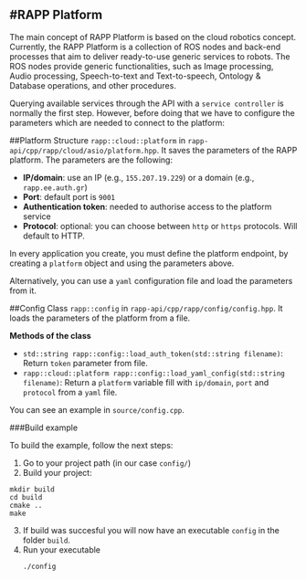 #RAPP Platform
---------------

The main concept of RAPP Platform is based on the cloud robotics concept. 
Currently, the RAPP Platform is a collection of ROS nodes and back-end processes that aim to deliver ready-to-use generic services to robots. The ROS nodes provide generic functionalities, such as Image processing, Audio processing, Speech-to-text and Text-to-speech, Ontology & Database operations, and other procedures.

Querying available services through the API with a `service controller` is normally the first step.
However, before doing that we have to configure the parameters which are needed to connect to the platform:

##Platform
Structure `rapp::cloud::platform` in `rapp-api/cpp/rapp/cloud/asio/platform.hpp`.
It saves the parameters of the RAPP platform.
The parameters are the following:

* **IP/domain**: use an IP (e.g., `155.207.19.229`) or a domain (e.g., `rapp.ee.auth.gr`)
* **Port**: default port is `9001`
* **Authentication token**: needed to authorise access to the platform service
* **Protocol**:  optional: you can choose between `http` or `https` protocols. Will default to HTTP.

In every application you create, you must define the platform endpoint, by creating a `platform` object and using the parameters above.

Alternatively,  you can use a `yaml` configuration file and load the parameters from it.

##Config
Class `rapp::config` in `rapp-api/cpp/rapp/config/config.hpp`.
It loads the parameters of the platform from a file.

**Methods of the class**
* `std::string rapp::config::load_auth_token(std::string filename)`: Return `token` parameter from file.
* `rapp::cloud::platform rapp::config::load_yaml_config(std::string filename)`: Return a `platform` variable fill with `ip/domain`, `port` and `protocol` from a `yaml` file.

You can see an example in `source/config.cpp`.

###Build example

To build the example, follow the next steps:

1. Go to your project path (in our case `config/`)
2. Build your project:
```
mkdir build
cd build 
cmake ..
make
```

3. If build was succesful you will now have an executable `config` in the folder `build`.
4. Run your executable
    ```
    ./config
    ```

